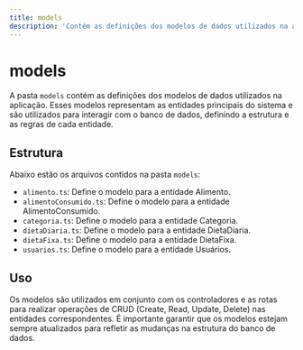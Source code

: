 ```yaml
---
title: models
description: 'Contém as definições dos modelos de dados utilizados na aplicação.'
---
```


# models

A pasta `models` contém as definições dos modelos de dados utilizados na aplicação. Esses modelos representam as entidades principais do sistema e são utilizados para interagir com o banco de dados, definindo a estrutura e as regras de cada entidade.

## Estrutura

Abaixo estão os arquivos contidos na pasta `models`:

- `alimento.ts`: Define o modelo para a entidade Alimento.
- `alimentoConsumido.ts`: Define o modelo para a entidade AlimentoConsumido.
- `categoria.ts`: Define o modelo para a entidade Categoria.
- `dietaDiaria.ts`: Define o modelo para a entidade DietaDiaria.
- `dietaFixa.ts`: Define o modelo para a entidade DietaFixa.
- `usuarios.ts`: Define o modelo para a entidade Usuários.

## Uso

Os modelos são utilizados em conjunto com os controladores e as rotas para realizar operações de CRUD (Create, Read, Update, Delete) nas entidades correspondentes. É importante garantir que os modelos estejam sempre atualizados para refletir as mudanças na estrutura do banco de dados.